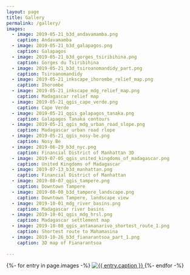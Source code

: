 ```yaml
---
layout: page
title: Gallery
permalink: /gallery/
images:
  - image: 2019-05-21_b3d_andavamamba.png
    caption: Andavamamba
  - image: 2019-05-21_b3d_galapagos.png
    caption: Galapagos
  - image: 2019-05-21_b3d_gorges_tsiribihina.png
    caption: Gorges du Tsiribihina
  - image: 2019-05-21_b3d_tsiroanomandidy_part.png
    caption: Tsiroanomandidy
  - image: 2019-05-21_inkscape_ihorombe_relief_map.png
    caption: Ihorombe
  - image: 2019-05-21_inkscape_mdg_relief_map.png
    caption: Madagascar relief map
  - image: 2019-05-21_qgis_cape_verde.png
    caption: Cape Verde
  - image: 2019-05-21_qgis_galapagos_tanaka.png
    caption: Galapagos Tanaka contours
  - image: 2019-05-21_qgis_mdg_urban_road_slope.png
    caption: Madagascar urban road rlope
  - image: 2019-05-21_qgis_nosy-be.png
    caption: Nosy Be
  - image: 2019-06-29_b3d_nyc.png
    caption: Financial District of Manhattan 3D
  - image: 2019-07-05_qgis_united_kingdoms_of_madagascar.png
    caption: United Kingdoms of Madagascar
  - image: 2019-07-13_b3d_manhattan.png
    caption: Financial District of Manhattan
  - image: 2019-08-07_qgis_tampere.png
    caption: Downtown Tampere
  - image: 2019-08-08_b3d_tampere_landscape.png
    caption: Downtown Tampere, landscape view
  - image: 2019-10-01_mdg_river_basins.png
    caption: Madagascar river basins
  - image: 2019-10-01_qgis_mdg_hrsl.png
    caption: Madagascar settlement map
  - image: 2019-10-08_qgis_antananarivo_shortest_route_1.png
    caption: Shortest route to Mahamasina
  - image: 2019-10-26_b3d_fianarantsoa_part_1.png
    caption: 3D map of Fianarantsoa
    
---
```


<div id="imggallery" class="justified-gallery">
{%- for entry in page.images -%}
  <a href="/gallery_content/{{ entry.image }}">
    <img alt="{{ entry.caption }}" src="/gallery_content/thumb/{{ entry.image }}">
  </a>
{%- endfor -%}
</div>
